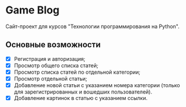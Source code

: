# Game Blog
Сайт-проект для курсов "Технологии программирования на Python".

## Основные возможности

- [x] Регистрация и авторизация;
- [x] Просмотр общего списка статей;
- [x] Просмотр списка статей по отдельной категории;
- [x] Просмотр отдельной статьи;
- [x] Добавление новой статьи с указанием номера категории (только для зарегистрированных и вошедших пользователей).
- [x] Добавление картинок в статью с указанием ссылки. 
